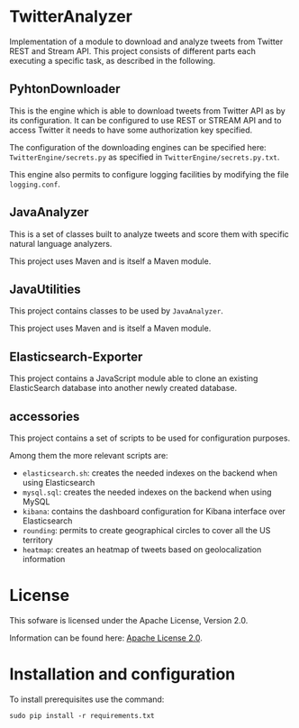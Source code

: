 TwitterAnalyzer
===============

Implementation of a module to download and analyze tweets from Twitter REST and Stream API.
This project consists of different parts each executing a specific task, as described in the following.

PyhtonDownloader
----------------

This is the engine which is able to download tweets from Twitter API as by its configuration.
It can be configured to use REST or STREAM API and to access Twitter it needs to have some authorization key specified.

The configuration of the downloading engines can be specified here: ``TwitterEngine/secrets.py`` as specified in ``TwitterEngine/secrets.py.txt``.

This engine also permits to configure logging facilities by modifying the file ``logging.conf``.

JavaAnalyzer
------------

This is a set of classes built to analyze tweets and score them with specific natural language analyzers.

This project uses Maven and is itself a Maven module.

JavaUtilities
-------------

This project contains classes to be used by ``JavaAnalyzer``.

This project uses Maven and is itself a Maven module.

Elasticsearch-Exporter
----------------------

This project contains a JavaScript module able to clone an existing ElasticSearch database into another newly created database.

accessories
-----------

This project contains a set of scripts to be used for configuration purposes.

Among them the more relevant scripts are:

 * ``elasticsearch.sh``: creates the needed indexes on the backend when using Elasticsearch
 * ``mysql.sql``: creates the needed indexes on the backend when using MySQL
 * ``kibana``: contains the dashboard configuration for Kibana interface over Elasticsearch
 * ``rounding``: permits to create geographical circles to cover all the US territory
 * ``heatmap``: creates an heatmap of tweets based on geolocalization information

License
=======

This sofware is licensed under the Apache License, Version 2.0.

Information can be found here:
 [Apache License 2.0](http://www.apache.org/licenses/LICENSE-2.0).


Installation and configuration
==============================

To install prerequisites use the command:
```
sudo pip install -r requirements.txt
```
